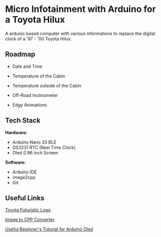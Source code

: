 
# Micro Infotainment with Arduino for a Toyota Hilux

A arduino based computer with various informations to replace the digital clock of a '97 - '00  Toyota Hilux.




## Roadmap

- Date and Time

- Temperature of the Cabin

- Temperature outside of the Cabin

- Off-Road Inclinometer

- Edgy Animations



## Tech Stack

**Hardware:** 
 - Arduino Nano 33 BLE
 - DS3231 RTC (Real Time Clock)
 - Oled 0.96 inch Screen

**Software:** 
- Arduino IDE
- image2cpp
- Git






## Useful Links

[Toyota Futuristic Logo](https://www.dafont.com/mtheme.php?id=3&text=toyota)


[Image to CPP Converter](https://javl.github.io/image2cpp/)


[Useful Beginner's Tutorial for Arduino Oled](https://randomnerdtutorials.com/guide-for-oled-display-with-arduino/)


